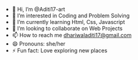 - 👋 Hi, I’m @Aditi17-art
- 👀 I’m interested in Coding and Problem Solving
- 🌱 I’m currently learning Html, Css, Javascript
- 💞️ I’m looking to collaborate on Web Projects
- 📫 How to reach me dhariwaladiti17@gmail.com
- 😄 Pronouns: she/her
- ⚡ Fun fact: Love exploring new places 

<!---
Aditi17-art/Aditi17-art is a ✨ special ✨ repository because its `README.md` (this file) appears on your GitHub profile.
You can click the Preview link to take a look at your changes.
--->
